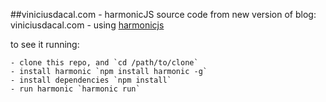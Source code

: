 ##viniciusdacal.com - harmonicJS
source code from new version of blog: viniciusdacal.com - using [harmonicjs](https://github.com/JSRocksHQ/harmonic)


to see it running:

	- clone this repo, and `cd /path/to/clone`
	- install harmonic `npm install harmonic -g`
	- install dependencies `npm install`
	- run harmonic `harmonic run`

